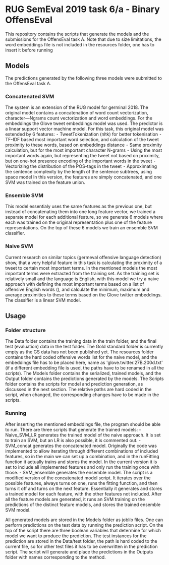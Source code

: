 # RUG SemEval 2019 task 6/a - Binary OffensEval
This repository contains the scripts that generate the models and the submissions for the OffensEval task A. Note that due to size limitations, the word embeddings file is not included in the resources folder, one has to insert it before running

## Models
The predictions generated by the following three models were submitted to the OffensEval task A.

### Concatenated SVM
The system is an extension of the RUG model for germinal 2018. The original model contains a concatenation of word count vectorization, character—Ngrams count vectorization and word embeddings. For the embeddings the Glove tweet embeddings model was used. The predictor is a linear support vector machine model. For this task, this original model was extended by 6 features:
⁃    TweetTokenization (nltk) for better tokenisation
⁃    TF-IDF based most important word selection, and calculation of the tweet proximity to these words, based on embeddings distance
⁃    Same proximity calculation, but for the most important character N-grams
⁃    Using the most important words again, but representing the tweet not based on proximity, but on one-hot presence encoding of the important words in the tweet
⁃    Vectorizing the distribution of the POS-tags in the tweet
⁃    Approximating the sentence complexity by the length of the sentence subtrees, using space model
In this version, the features are simply concatenated, and one SVM was trained on the feature union.

### Ensemble SVM
This model essentialy uses the same features as the previous one, but instead of concatenating them into one long feature vector, we trained a separate model for each additional feature, so we generate 6 models where each was trained on the original representation plus one of the feature representations. On the top of these 6 models we train an ensemble SVM classifier.

### Naive SVM
Current research on similar topics (germeval offensive language detection) show, that a very helpful feature in this task is calculating the proximity of a tweet to certain most important terms. In the mentioned models the most important terms were extracted from the training set. As the training set is relatively small and the language is English, with this model we try a naive approach with defining the most important terms based on a list of offensive English words (), and calculate the minimum, maximum and average proximities to these terms based on the Glove twitter embeddings. The classifier is a linear SVM model. 

## Usage
### Folder structure
The Data folder contains the training data in the train folder, and the final test (evaluation) data in the test folder. The Gold standard folder is currently empty as the GS data has not been published yet. The resources folder contains the hard coded offensive words list for the naive model, and the embeddings file has to be placed here, name as 'glove.twitter.27B.200d.txt' (if a different embedding file is used, the paths have to be renamed in all the scripts). The Models folder contains the serialized, trained models, and the Output folder contains the predictions generated by the models. The Scripts folder contains the scripts for model and prediction generation, as discussed in the next section. The relative paths are hard coded in the script, when changed, the corresponding changes have to be made in the scripts.

### Running
After inserting the mentioned embeddings file, the program should be able to run. There are three scripts that generate the trained models: 
    - Naive_SVM_LR generates the trained model of the naive approach. It is set to train an SVM, but an LR is also possible, it is commented out.
    - SVM_concat generates the concatenated model. Originally the code was implemented to allow iterating through different combinations of included features, so in the main we can set up a combination, and in the runFitting function it actually trains and stores the model. In the current version it is set to include all implemented features and only run the training once with those.
    - SVM_ensemble generates the ensemble model. The script is a modified version of the concatenated model script. It iterates over the possible features, always turns on one, runs the fitting function, and then turns it off and turns on the next feature. Essentially it generates and stores a trained model for each feature, with the other features not included. After all the feature models are generated, it runs an SVM training on the predictions of the distinct feature models, and stores the trained ensemble SVM model.

All generated models are stored in the Models folder as joblib files. One can perform predictions on the test data by running the prediction script. On the top of the script there are three boolean variables that determine for which model we want to produce the prediction. The test instances for the prediction are stored in the Data/test folder, the path is hard coded to the current file, so for other test files it has to be overwritten in the prediction script. The script will generate and place the predictions in the Outputs folder with names corresponding to the method.


